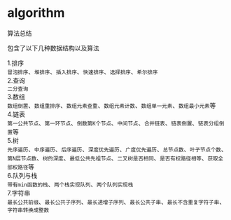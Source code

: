# algorithm
算法总结

包含了以下几种数据结构以及算法

1.排序  
`冒泡排序`、`堆排序`、`插入排序`、`快速排序`、`选择排序`、`希尔排序`  
2.查询  
`二分查询`  
3.数组  
`数组倒置`、`数组重排序`、`数组元素查重`、`数组元素计数`、`数组单一元素`、`数组最小元素`等  
4.链表  
`第一公共节点`、`第一环节点`、`倒数第K个节点`、`中间节点`、`合并链表`、`链表倒置`、`链表分组倒置`等  
5.树  
`先序遍历`、`中序遍历`、`后序遍历`、`深度优先遍历`、`广度优先遍历`、`总节点数`、`叶子节点个数`、`第N层节点数`、`树的深度`、`最低公共先祖节点`、`二叉树是否相同`、`是否有权路径相等`、`获取全部权路径`等  
6.队列与栈  
`带有min函数的栈`、`两个栈实现队列`、`两个队列实现栈`  
7.字符串  
`最长公共前缀`、`最长公共子序列`、`最长递增子序列`、`最长公共子串`、`最长不含重复字符子串`、`字符串转换成整数`
